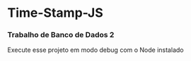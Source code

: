 # Time-Stamp-JS
<h3>Trabalho de Banco de Dados 2</h3>
<p>Execute esse projeto em modo debug com o Node instalado</p>
